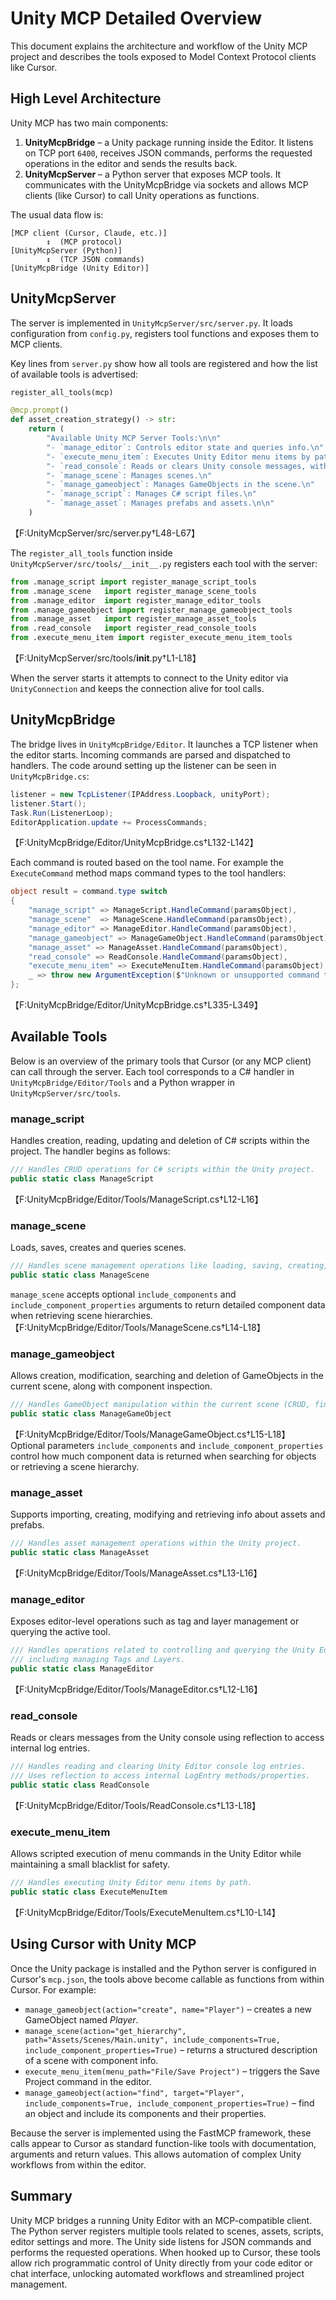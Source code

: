 # Unity MCP Detailed Overview

This document explains the architecture and workflow of the Unity MCP project and describes the tools exposed to Model Context Protocol clients like Cursor.

## High Level Architecture

Unity MCP has two main components:

1. **UnityMcpBridge** – a Unity package running inside the Editor. It listens on TCP port `6400`, receives JSON commands, performs the requested operations in the editor and sends the results back.
2. **UnityMcpServer** – a Python server that exposes MCP tools. It communicates with the UnityMcpBridge via sockets and allows MCP clients (like Cursor) to call Unity operations as functions.

The usual data flow is:

```
[MCP client (Cursor, Claude, etc.)]
        ↕  (MCP protocol)
[UnityMcpServer (Python)]
        ↕  (TCP JSON commands)
[UnityMcpBridge (Unity Editor)]
```

## UnityMcpServer

The server is implemented in `UnityMcpServer/src/server.py`. It loads configuration from `config.py`, registers tool functions and exposes them to MCP clients.

Key lines from `server.py` show how all tools are registered and how the list of available tools is advertised:

```python
register_all_tools(mcp)
```

```python
@mcp.prompt()
def asset_creation_strategy() -> str:
    return (
        "Available Unity MCP Server Tools:\n\n"
        "- `manage_editor`: Controls editor state and queries info.\n"
        "- `execute_menu_item`: Executes Unity Editor menu items by path.\n"
        "- `read_console`: Reads or clears Unity console messages, with filtering options.\n"
        "- `manage_scene`: Manages scenes.\n"
        "- `manage_gameobject`: Manages GameObjects in the scene.\n"
        "- `manage_script`: Manages C# script files.\n"
        "- `manage_asset`: Manages prefabs and assets.\n\n"
    )
```
【F:UnityMcpServer/src/server.py†L48-L67】

The `register_all_tools` function inside `UnityMcpServer/src/tools/__init__.py` registers each tool with the server:

```python
from .manage_script import register_manage_script_tools
from .manage_scene   import register_manage_scene_tools
from .manage_editor  import register_manage_editor_tools
from .manage_gameobject import register_manage_gameobject_tools
from .manage_asset   import register_manage_asset_tools
from .read_console   import register_read_console_tools
from .execute_menu_item import register_execute_menu_item_tools
```
【F:UnityMcpServer/src/tools/__init__.py†L1-L18】

When the server starts it attempts to connect to the Unity editor via `UnityConnection` and keeps the connection alive for tool calls.

## UnityMcpBridge

The bridge lives in `UnityMcpBridge/Editor`. It launches a TCP listener when the editor starts. Incoming commands are parsed and dispatched to handlers. The code around setting up the listener can be seen in `UnityMcpBridge.cs`:

```csharp
listener = new TcpListener(IPAddress.Loopback, unityPort);
listener.Start();
Task.Run(ListenerLoop);
EditorApplication.update += ProcessCommands;
```
【F:UnityMcpBridge/Editor/UnityMcpBridge.cs†L132-L142】

Each command is routed based on the tool name. For example the `ExecuteCommand` method maps command types to the tool handlers:

```csharp
object result = command.type switch
{
    "manage_script" => ManageScript.HandleCommand(paramsObject),
    "manage_scene"  => ManageScene.HandleCommand(paramsObject),
    "manage_editor" => ManageEditor.HandleCommand(paramsObject),
    "manage_gameobject" => ManageGameObject.HandleCommand(paramsObject),
    "manage_asset" => ManageAsset.HandleCommand(paramsObject),
    "read_console" => ReadConsole.HandleCommand(paramsObject),
    "execute_menu_item" => ExecuteMenuItem.HandleCommand(paramsObject),
    _ => throw new ArgumentException($"Unknown or unsupported command type: {command.type}"),
};
```
【F:UnityMcpBridge/Editor/UnityMcpBridge.cs†L335-L349】

## Available Tools

Below is an overview of the primary tools that Cursor (or any MCP client) can call through the server. Each tool corresponds to a C# handler in `UnityMcpBridge/Editor/Tools` and a Python wrapper in `UnityMcpServer/src/tools`.

### manage_script
Handles creation, reading, updating and deletion of C# scripts within the project.
The handler begins as follows:
```csharp
/// Handles CRUD operations for C# scripts within the Unity project.
public static class ManageScript
```
【F:UnityMcpBridge/Editor/Tools/ManageScript.cs†L12-L16】

### manage_scene
Loads, saves, creates and queries scenes.
```csharp
/// Handles scene management operations like loading, saving, creating, and querying hierarchy.
public static class ManageScene
```
`manage_scene` accepts optional `include_components` and `include_component_properties` arguments to return detailed component data when retrieving scene hierarchies.
【F:UnityMcpBridge/Editor/Tools/ManageScene.cs†L14-L18】

### manage_gameobject
Allows creation, modification, searching and deletion of GameObjects in the current scene, along with component inspection.
```csharp
/// Handles GameObject manipulation within the current scene (CRUD, find, components).
public static class ManageGameObject
```
【F:UnityMcpBridge/Editor/Tools/ManageGameObject.cs†L15-L18】
Optional parameters `include_components` and `include_component_properties` control how much component data is returned when searching for objects or retrieving a scene hierarchy.

### manage_asset
Supports importing, creating, modifying and retrieving info about assets and prefabs.
```csharp
/// Handles asset management operations within the Unity project.
public static class ManageAsset
```
【F:UnityMcpBridge/Editor/Tools/ManageAsset.cs†L13-L16】

### manage_editor
Exposes editor-level operations such as tag and layer management or querying the active tool.
```csharp
/// Handles operations related to controlling and querying the Unity Editor state,
/// including managing Tags and Layers.
public static class ManageEditor
```
【F:UnityMcpBridge/Editor/Tools/ManageEditor.cs†L12-L16】

### read_console
Reads or clears messages from the Unity console using reflection to access internal log entries.
```csharp
/// Handles reading and clearing Unity Editor console log entries.
/// Uses reflection to access internal LogEntry methods/properties.
public static class ReadConsole
```
【F:UnityMcpBridge/Editor/Tools/ReadConsole.cs†L13-L18】

### execute_menu_item
Allows scripted execution of menu commands in the Unity Editor while maintaining a small blacklist for safety.
```csharp
/// Handles executing Unity Editor menu items by path.
public static class ExecuteMenuItem
```
【F:UnityMcpBridge/Editor/Tools/ExecuteMenuItem.cs†L10-L14】

## Using Cursor with Unity MCP

Once the Unity package is installed and the Python server is configured in Cursor's `mcp.json`, the tools above become callable as functions from within Cursor. For example:

- `manage_gameobject(action="create", name="Player")` – creates a new GameObject named *Player*.
- `manage_scene(action="get_hierarchy", path="Assets/Scenes/Main.unity", include_components=True, include_component_properties=True)` – returns a structured description of a scene with component info.
- `execute_menu_item(menu_path="File/Save Project")` – triggers the Save Project command in the editor.
- `manage_gameobject(action="find", target="Player", include_components=True, include_component_properties=True)` – find an object and include its components and their properties.

Because the server is implemented using the FastMCP framework, these calls appear to Cursor as standard function-like tools with documentation, arguments and return values. This allows automation of complex Unity workflows from within the editor.

## Summary

Unity MCP bridges a running Unity Editor with an MCP-compatible client. The Python server registers multiple tools related to scenes, assets, scripts, editor settings and more. The Unity side listens for JSON commands and performs the requested operations. When hooked up to Cursor, these tools allow rich programmatic control of Unity directly from your code editor or chat interface, unlocking automated workflows and streamlined project management.
